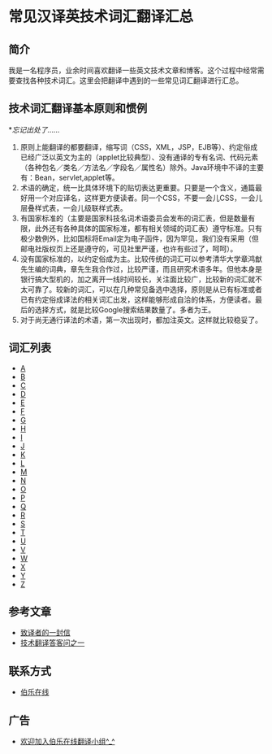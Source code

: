 # 常见汉译英技术词汇翻译汇总

## 简介
我是一名程序员，业余时间喜欢翻译一些英文技术文章和博客。这个过程中经常需要查找各种技术词汇。这里会把翻译中遇到的一些常见词汇翻译进行汇总。

## 技术词汇翻译基本原则和惯例
**忘记出处了……*

1. 原则上能翻译的都要翻译，缩写词（CSS，XML，JSP，EJB等）、约定俗成已经广泛以英文为主的（applet比较典型）、没有通译的专有名词、代码元素（各种包名／类名／方法名／字段名／属性名）除外。Java环境中不译的主要有：Bean，servlet,applet等。
2. 术语的确定，统一比具体环境下的贴切表达更重要。只要是一个含义，通篇最好用一个对应译名，这样更方便读者。同一个CSS，不要一会儿CSS，一会儿层叠样式表，一会儿级联样式表。
3. 有国家标准的（主要是国家科技名词术语委员会发布的词汇表，但是数量有限，此外还有各种具体的国家标准，都有相关领域的词汇表）遵守标准。只有极少数例外，比如国标将Email定为电子函件，因为罕见，我们没有采用（但邮电社版权页上还是遵守的，可见社里严谨，也许有些过了，呵呵）。
4. 没有国家标准的，以约定俗成为主。比较传统的词汇可以参考清华大学章鸿猷先生编的词典，章先生我合作过，比较严谨，而且研究术语多年。但他本身是银行搞大型机的，加之离开一线时间较长，关注面比较广，比较新的词汇就不太可靠了。较新的词汇，可以在几种常见备选中选择，原则是从已有标准或者已有约定俗成译法的相关词汇出发，这样能够形成自洽的体系，方便读者。最后的选择方式，就是比较Google搜索结果数量了。多者为王。
5. 对于尚无通行译法的术语，第一次出现时，都加注英文。这样就比较稳妥了。

## 词汇列表
- [A](./voc/A.md)
- [B](./voc/B.md)
- [C](./voc/C.md)
- [D](./voc/D.md)
- [E](./voc/E.md)
- [F](./voc/F.md)
- [G](./voc/G.md)
- [H](./voc/H.md)
- [I](./voc/I.md)
- [J](./voc/J.md)
- [K](./voc/K.md)
- [L](./voc/L.md)
- [M](./voc/M.md)
- [N](./voc/N.md)
- [O](./voc/O.md)
- [P](./voc/P.md)
- [Q](./voc/Q.md)
- [R](./voc/R.md)
- [S](./voc/S.md)
- [T](./voc/T.md)
- [U](./voc/U.md)
- [V](./voc/V.md)
- [W](./voc/W.md)
- [X](./voc/X.md)
- [Y](./voc/Y.md)
- [Z](./voc/Z.md)


## 参考文章
- [致译者的一封信](http://blog.csdn.net/turingbook/article/details/4665015)
- [技术翻译答客问之一](http://blog.csdn.net/turingbook/article/details/1565036)

## 联系方式
- [伯乐在线](http://www.jobbole.com/members/tangyouhua/)

## 广告
- [欢迎加入伯乐在线翻译小组^_^](http://fanyi.jobbole.com/)